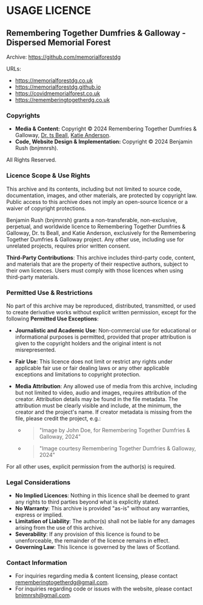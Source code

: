 # USAGE LICENCE

## Remembering Together Dumfries & Galloway - Dispersed Memorial Forest

Archive: <https://github.com/memorialforestdg>

URLs:

- https://memorialforestdg.co.uk
- https://memorialforestdg.github.io
- https://covidmemorialforest.co.uk
- https://rememberingtogetherdg.co.uk

### Copyrights

- **Media & Content:** Copyright © 2024 Remembering Together Dumfries & Galloway, [Dr. ts Beall](https://tsbeall.com), [Katie Anderson](https://katiejanderson.com/).
- **Code, Website Design & Implementation:** Copyright © 2024 Benjamin Rush (bnjmnrsh).

All Rights Reserved.

### Licence Scope & Use Rights

This archive and its contents, including but not limited to source code, documentation, images, and other materials, are protected by copyright law. Public access to this archive does not imply an open-source licence or a waiver of copyright protections.

Benjamin Rush (bnjmnrsh) grants a non-transferable, non-exclusive, perpetual, and worldwide licence to Remembering Together Dumfries & Galloway, Dr. ts Beall, and Katie Anderson, exclusively for the Remembering Together Dumfries & Galloway project. Any other use, including use for unrelated projects, requires prior written consent.

**Third-Party Contributions**: This archive includes third-party code, content, and materials that are the property of their respective authors, subject to their own licences. Users must comply with those licences when using third-party materials.

### Permitted Use & Restrictions

No part of this archive may be reproduced, distributed, transmitted, or used to create derivative works without explicit written permission, except for the following **Permitted Use Exceptions**:

- **Journalistic and Academic Use**: Non-commercial use for educational or informational purposes is permitted, provided that proper attribution is given to the copyright holders and the original intent is not misrepresented.
- **Fair Use**: This licence does not limit or restrict any rights under applicable fair use or fair dealing laws or any other applicable exceptions and limitations to copyright protection.
- **Media Attribution**: Any allowed use of media from this archive, including but not limited to video, audio and images, requires attribution of the creator. Attribution details may be found in the file metadata. The attribution must be clearly visible and include, at the minimum, the creator and the project's name. If creator metadata is missing from the file, please credit the project, e.g.:

  - > "Image by John Doe, for Remembering Together Dumfries & Galloway, 2024"

  - > "Image courtesy Remembering Together Dumfries & Galloway, 2024"

For all other uses, explicit permission from the author(s) is required.

### Legal Considerations

- **No Implied Licences**: Nothing in this licence shall be deemed to grant any rights to third parties beyond what is explicitly stated.
- **No Warranty**: This archive is provided "as-is" without any warranties, express or implied.
- **Limitation of Liability**: The author(s) shall not be liable for any damages arising from the use of this archive.
- **Severability**: If any provision of this licence is found to be unenforceable, the remainder of the licence remains in effect.
- **Governing Law**: This licence is governed by the laws of Scotland.

### Contact Information

- For inquiries regarding media & content licensing, please contact <rememberingtogetherdg@gmail.com>.
- For inquiries regarding code or issues with the website, please contact <bnjmnrsh@gmail.com>.
